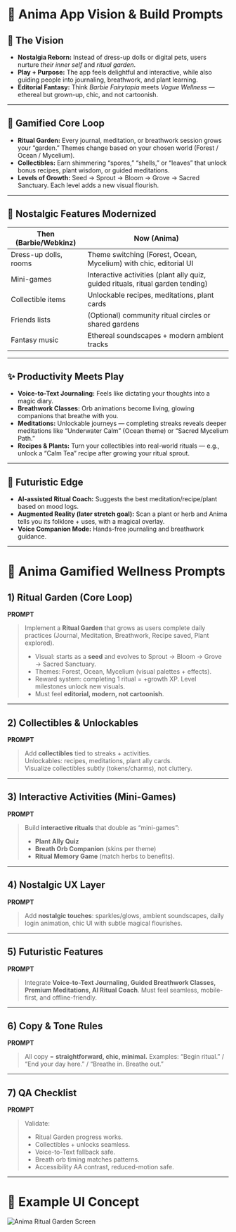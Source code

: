 # 🌿 Anima App Vision & Build Prompts

## 🎀 The Vision
- **Nostalgia Reborn:** Instead of dress-up dolls or digital pets, users nurture *their inner self* and *ritual garden*.
- **Play + Purpose:** The app feels delightful and interactive, while also guiding people into journaling, breathwork, and plant learning.
- **Editorial Fantasy:** Think *Barbie Fairytopia* meets *Vogue Wellness* — ethereal but grown-up, chic, and not cartoonish.

---

## 🌱 Gamified Core Loop
- **Ritual Garden:** Every journal, meditation, or breathwork session grows your “garden.” Themes change based on your chosen world (Forest / Ocean / Mycelium).
- **Collectibles:** Earn shimmering “spores,” “shells,” or “leaves” that unlock bonus recipes, plant wisdom, or guided meditations.
- **Levels of Growth:** Seed → Sprout → Bloom → Grove → Sacred Sanctuary. Each level adds a new visual flourish.

---

## 🧸 Nostalgic Features Modernized
| Then (Barbie/Webkinz) | Now (Anima) |
|------------------------|-------------|
| Dress-up dolls, rooms  | Theme switching (Forest, Ocean, Mycelium) with chic, editorial UI |
| Mini-games             | Interactive activities (plant ally quiz, guided rituals, ritual garden tending) |
| Collectible items      | Unlockable recipes, meditations, plant cards |
| Friends lists          | (Optional) community ritual circles or shared gardens |
| Fantasy music          | Ethereal soundscapes + modern ambient tracks |

---

## ✨ Productivity Meets Play
- **Voice-to-Text Journaling:** Feels like dictating your thoughts into a magic diary.
- **Breathwork Classes:** Orb animations become living, glowing companions that breathe with you.
- **Meditations:** Unlockable journeys — completing streaks reveals deeper meditations like “Underwater Calm” (Ocean theme) or “Sacred Mycelium Path.”
- **Recipes & Plants:** Turn your collectibles into real-world rituals — e.g., unlock a “Calm Tea” recipe after growing your ritual sprout.

---

## 🔮 Futuristic Edge
- **AI-assisted Ritual Coach:** Suggests the best meditation/recipe/plant based on mood logs.
- **Augmented Reality (later stretch goal):** Scan a plant or herb and Anima tells you its folklore + uses, with a magical overlay.
- **Voice Companion Mode:** Hands-free journaling and breathwork guidance.

---

# 🎀 Anima Gamified Wellness Prompts

## 1) Ritual Garden (Core Loop)
**PROMPT**
> Implement a **Ritual Garden** that grows as users complete daily practices (Journal, Meditation, Breathwork, Recipe saved, Plant explored).
> - Visual: starts as a **seed** and evolves to Sprout → Bloom → Grove → Sacred Sanctuary.
> - Themes: Forest, Ocean, Mycelium (visual palettes + effects).
> - Reward system: completing 1 ritual = +growth XP. Level milestones unlock new visuals.
> - Must feel **editorial, modern, not cartoonish**.

---

## 2) Collectibles & Unlockables
**PROMPT**
> Add **collectibles** tied to streaks + activities.  
> Unlockables: recipes, meditations, plant ally cards.  
> Visualize collectibles subtly (tokens/charms), not cluttery.

---

## 3) Interactive Activities (Mini-Games)
**PROMPT**
> Build **interactive rituals** that double as “mini-games”:  
> - **Plant Ally Quiz**  
> - **Breath Orb Companion** (skins per theme)  
> - **Ritual Memory Game** (match herbs to benefits).  

---

## 4) Nostalgic UX Layer
**PROMPT**
> Add **nostalgic touches**: sparkles/glows, ambient soundscapes, daily login animation, chic UI with subtle magical flourishes.

---

## 5) Futuristic Features
**PROMPT**
> Integrate **Voice-to-Text Journaling, Guided Breathwork Classes, Premium Meditations, AI Ritual Coach**. Must feel seamless, mobile-first, and offline-friendly.

---

## 6) Copy & Tone Rules
**PROMPT**
> All copy = **straightforward, chic, minimal.** Examples: “Begin ritual.” / “End your day here.” / “Breathe in. Breathe out.”

---

## 7) QA Checklist
**PROMPT**
> Validate:  
> - Ritual Garden progress works.  
> - Collectibles + unlocks seamless.  
> - Voice-to-Text fallback safe.  
> - Breath orb timing matches patterns.  
> - Accessibility AA contrast, reduced-motion safe.

---

# 📸 Example UI Concept
![Anima Ritual Garden Screen](A_mobile_app_screen_from_an_application_titled_"Ri.png)
